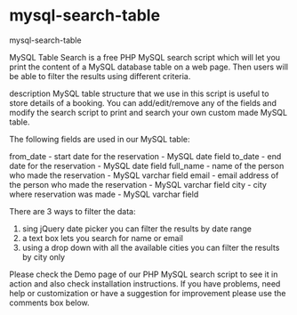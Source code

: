 # mysql-search-table
mysql-search-table

MySQL Table Search is a free PHP MySQL search script which will let you print the content of a MySQL database table on a web page. Then users will be able to filter the results using different criteria.


description
MySQL table structure that we use in this script is useful to store details of a booking. You can add/edit/remove any of the fields and modify the search script to print and search your own custom made MySQL table.

The following fields are used in our MySQL table:

from_date - start date for the reservation - MySQL date field
to_date - end date for the reservation - MySQL date field
full_name - name of the person who made the reservation - MySQL varchar field
email - email address of the person who made the reservation - MySQL varchar field
city - city where reservation was made - MySQL varchar field

There are 3 ways to filter the data:
1) sing jQuery date picker you can filter the results by date range
2) a text box lets you search for name or email
3) using a drop down with all the available cities you can filter the results by city only

Please check the Demo page of our PHP MySQL search script to see it in action and also check installation instructions. If you have problems, need help or customization or have a suggestion for improvement please use the comments box below.
